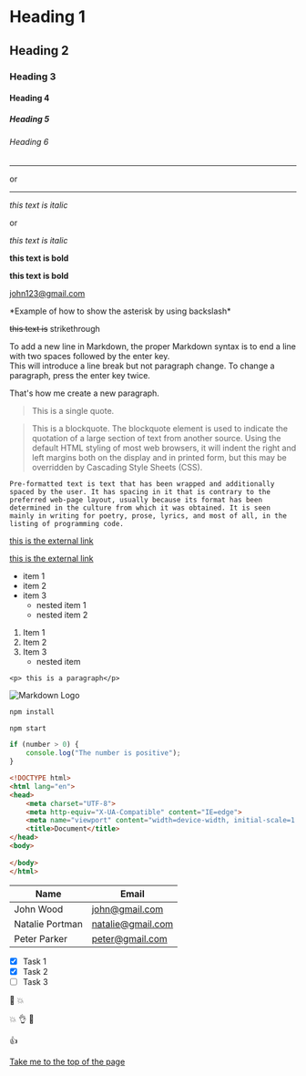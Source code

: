 <!-- BASIC MARKDOWNS -->


<!-- Headings -->

# Heading 1
## Heading 2
### Heading 3
#### Heading 4
##### Heading 5
###### Heading 6




<!-- Horizontal rule -->

---
or
___
<!-- Italic text -->

*this text is italic* 

or

_this text is italic_

<!-- Bold text -->

**this text is bold**

__this text is bold__

<!-- Hyperlink to Email Address -->

<john123@gmail.com>



\*Example of how to show the asterisk by using backslash\*

<!-- Strikethrough -->

~~this text is~~ strikethrough

<!-- Breaking the line -->

To add a new line in Markdown, the proper Markdown syntax is to end a line with two spaces followed by the enter key.  
This will introduce a line break but not paragraph change. To change a paragraph, press the enter key twice.

That's how me create a new paragraph.


<!-- Quote -->
> This is a single quote.

<!-- Blockquote -->

> This is a blockquote. The blockquote element is used to indicate the quotation of a large section of text from another source. Using the default HTML styling of most web browsers, it will indent the right and left margins both on the display and in printed form, but this may be overridden by Cascading Style Sheets (CSS).


<!-- Pre-formatted Text -->

~~~text
Pre-formatted text is text that has been wrapped and additionally spaced by the user. It has spacing in it that is contrary to the preferred web-page layout, usually because its format has been determined in the culture from which it was obtained. It is seen mainly in writing for poetry, prose, lyrics, and most of all, in the listing of programming code.
~~~

<!-- External link -->

[this is  the external link](https://start.digitalcareerinstitute.org/de/discover-dci/?utm_feeditemid=&utm_device=c&utm_campaign_id=19760078818&utm_adgroup_id=147427955500&utm_ad_id=649973871072&utm_term=dci&utm_source=google&utm_medium=ppc&utm_campaign=DE_SEM_Brand_Norden&utm_content=147427955500&hsa_cam=19760078818&hsa_mt=e&hsa_src=g&hsa_acc=9628643656&hsa_net=adwords&hsa_kw=dci&hsa_tgt=aud-1121653810539:kwd-13304966&hsa_ver=3&hsa_grp=147427955500&hsa_ad=649973871072&gclid=Cj0KCQjw2v-gBhC1ARIsAOQdKY3ByRdBya0xcgz-8tEK-O4DStOZliIiNEjZO4_O0EknSJ8QzvCNUp4aAmP3EALw_wcB)

<!-- External link with the title (when you hover the text) -->

[this is  the external link](https://start.digitalcareerinstitute.org/de/discover-dci/?utm_feeditemid=&utm_device=c&utm_campaign_id=19760078818&utm_adgroup_id=147427955500&utm_ad_id=649973871072&utm_term=dci&utm_source=google&utm_medium=ppc&utm_campaign=DE_SEM_Brand_Norden&utm_content=147427955500&hsa_cam=19760078818&hsa_mt=e&hsa_src=g&hsa_acc=9628643656&hsa_net=adwords&hsa_kw=dci&hsa_tgt=aud-1121653810539:kwd-13304966&hsa_ver=3&hsa_grp=147427955500&hsa_ad=649973871072&gclid=Cj0KCQjw2v-gBhC1ARIsAOQdKY3ByRdBya0xcgz-8tEK-O4DStOZliIiNEjZO4_O0EknSJ8QzvCNUp4aAmP3EALw_wcB "this is the title")

<!-- Unordered List(to nest press tab in the new line) -->

* item 1
* item 2
* item 3
    * nested item 1
    * nested item 2



<!-- Ordered list -->

1. Item 1
1. Item 2
1. Item 3
    * nested item
    
    
<!--Inline Code Block -->

`<p> this is a paragraph</p>`





<!-- Images -->

![Markdown Logo](https://markdown-here.com/img/icon256.png)





<!-- GITHUB MARKDOWNS -->

<!-- Code Blocks(We can highight the language specific syntax in the code block eg. "bash" "javascript" "html" etc. ) -->

```bash
npm install

npm start
```

```javascript
if (number > 0) {
    console.log("The number is positive");
}

```

```html
<!DOCTYPE html>
<html lang="en">
<head>
    <meta charset="UTF-8">
    <meta http-equiv="X-UA-Compatible" content="IE=edge">
    <meta name="viewport" content="width=device-width, initial-scale=1.0">
    <title>Document</title>
</head>
<body>
    
</body>
</html>
```
<!-- Tables -->

| Name            | Email            |
| ----------------| -----------------|
| John Wood       | john@gmail.com   | 
| Natalie Portman | natalie@gmail.com|
| Peter Parker    | peter@gmail.com  |


<!-- Task List -->

* [x] Task 1
* [x] Task 2
* [ ] Task 3

<!-- Emojis -->

:pizza: :boom:

:collision:
:ok_hand:
:metal:

:thumbsup:

<!-- Anchor Link -->
[Take me to the top of the page](#heading-1)














